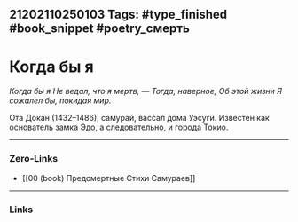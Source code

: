 21202110250103
Tags: #type_finished #book_snippet #poetry_смерть
---
# Когда бы я

*Когда бы я
Не ведал, что я мертв, —
Тогда, наверное,
Об этой жизни
Я сожалел бы, покидая мир.*

Ота Докан (1432–1486), самурай, вассал дома Уэсуги. Известен как основатель замка Эдо, а следовательно, и города Токио. 

---
### Zero-Links
- [[00 (book) Предсмертные Стихи Самураев]]
---
### Links
